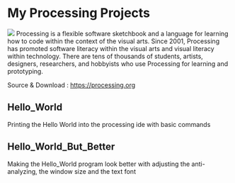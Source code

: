 # My Processing Projects

![](https://raw.githubusercontent.com/AlexandrosPanag/My_Processing_Projects/main/Processing%20logo.png=)
Processing is a flexible software sketchbook and a language for learning how to code within the context of the visual arts. Since 2001, Processing has promoted software literacy within the visual arts and visual literacy within technology. There are tens of thousands of students, artists, designers, researchers, and hobbyists who use Processing for learning and prototyping.


Source & Download : https://processing.org


Hello_World
-----

Printing the Hello World into the processing ide with basic commands


Hello_World_But_Better
-----

Making the Hello_World program look better with adjusting the anti-analyzing, the window size and the text font

